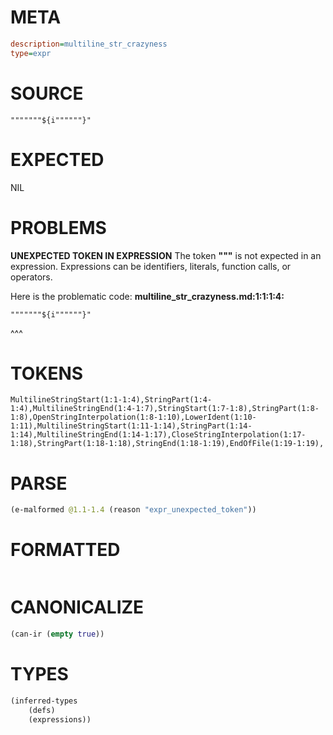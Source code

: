 # META
~~~ini
description=multiline_str_crazyness
type=expr
~~~
# SOURCE
~~~roc
"""""""${i""""""}"
~~~
# EXPECTED
NIL
# PROBLEMS
**UNEXPECTED TOKEN IN EXPRESSION**
The token **"""** is not expected in an expression.
Expressions can be identifiers, literals, function calls, or operators.

Here is the problematic code:
**multiline_str_crazyness.md:1:1:1:4:**
```roc
"""""""${i""""""}"
```
^^^


# TOKENS
~~~zig
MultilineStringStart(1:1-1:4),StringPart(1:4-1:4),MultilineStringEnd(1:4-1:7),StringStart(1:7-1:8),StringPart(1:8-1:8),OpenStringInterpolation(1:8-1:10),LowerIdent(1:10-1:11),MultilineStringStart(1:11-1:14),StringPart(1:14-1:14),MultilineStringEnd(1:14-1:17),CloseStringInterpolation(1:17-1:18),StringPart(1:18-1:18),StringEnd(1:18-1:19),EndOfFile(1:19-1:19),
~~~
# PARSE
~~~clojure
(e-malformed @1.1-1.4 (reason "expr_unexpected_token"))
~~~
# FORMATTED
~~~roc

~~~
# CANONICALIZE
~~~clojure
(can-ir (empty true))
~~~
# TYPES
~~~clojure
(inferred-types
	(defs)
	(expressions))
~~~
